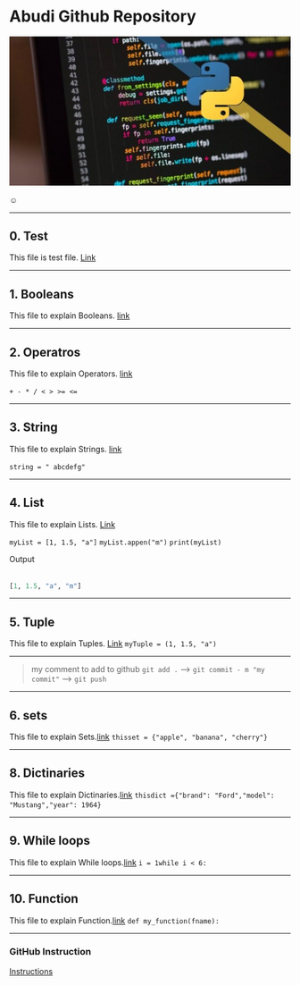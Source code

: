 # Abudi Github Repository

![Python Image][1]

[1]:img/python.jpg "My Account Image"

:relaxed:

---

## 0. Test

This file is test file. [Link](Tutorial/0_Test.py)

---

## 1. Booleans

This file to explain Booleans. [link](Tutorial/1_Booleans.py)

---

## 2. Operatros

This file to explain Operators. [link](Tutorial/2_Operators.py)

`+ - * / < > >= <=`

---

## 3. String

This file to explain Strings. [link](Tutorial/3_Strings.py)

`string = " abcdefg"`

---

## 4. List

This file to explain Lists. [Link](tutorial/4_Listis.py)

`myList = [1, 1.5, "a"]`
`myList.appen("m")`
`print(myList)`

Output

```py

[1, 1.5, "a", "m"]
```

---

## 5. Tuple

This file to explain Tuples.
[Link](tutorial/5_tuples.py)
`myTuple = (1, 1.5, "a")`

---

> my comment
> to add to github `git add .` --> `git commit - m "my commit"` --> `git push`

---

## 6. sets

This file to explain Sets.[link](tutorial/6_Sets.py)
`thisset = {"apple", "banana", "cherry"}`

---

## 8. Dictinaries

This file to explain Dictinaries.[link](tutorial/8_Dictinaries.py)
`thisdict ={"brand": "Ford","model": "Mustang","year": 1964}`

---

## 9. While loops

This file to explain While loops.[link](tutoril/9_WhileLoops.py)
`i = 1while i < 6:`

---

## 10. Function

This file to explain Function.[link](tutoril/10_Function.py)
`def my_function(fname):`

---

### GitHub Instruction

[Instructions](Instructions.md)